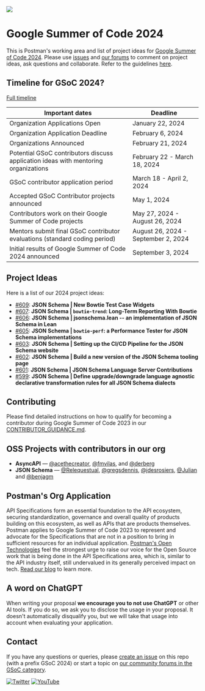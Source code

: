 ![](https://blog.postman.com/wp-content/uploads/2021/10/Google-Summer-of-Code-Postman-Blog-Projects.jpg)

# Google Summer of Code 2024
This is Postman's working area and list of project ideas for [Google Summer of Code 2024](https://summerofcode.withgoogle.com/). Please use [issues](#project-ideas) and [our forums](https://community.postman.com/c/open-technology/gsoc/42) to comment on project ideas, ask questions and collaborate. Refer to the guidelines [here](./CONTRIBUTOR_GUIDANCE.md).

## Timeline for GSoC 2024?
[Full timeline](https://developers.google.com/open-source/gsoc/timeline)

|Important dates | Deadline|
| ----- | ----- |
| Organization Applications Open | January 22, 2024|
| Organization Application Deadline | February 6, 2024 |
| Organizations Announced | February 21, 2024 |
| Potential GSoC contributors discuss application ideas with mentoring organizations | February 22 - March 18, 2024 |
| GSoC contributor application period | March 18 - April 2, 2024 |
| Accepted GSoC Contributor projects announced | May 1, 2024 |
| Contributors work on their Google Summer of Code projects | May 27, 2024 - August 26, 2024|
| Mentors submit final GSoC contributor evaluations (standard coding period) | August 26, 2024 - September 2, 2024|
| Initial results of Google Summer of Code 2024 announced | September 3, 2024 |

## Project Ideas
Here is a list of our 2024 project ideas:
- [#609](https://github.com/json-schema-org/community/issues/609): **JSON Schema | New Bowtie Test Case Widgets**
- [#607](https://github.com/json-schema-org/community/issues/607): **JSON Schema | `bowtie-trend`: Long-Term Reporting With Bowtie**
- [#606](https://github.com/json-schema-org/community/issues/606): **JSON Schema | jsonschema.lean -- an implementation of JSON Schema in Lean**
- [#605](https://github.com/json-schema-org/community/issues/605): **JSON Schema | `bowtie-perf`: a Performance Tester for JSON Schema implementations**
- [#603](https://github.com/json-schema-org/community/issues/603): **JSON Schema | Setting up the CI/CD Pipeline for the JSON Schema website**
- [#602](https://github.com/json-schema-org/community/issues/602): **JSON Schema | Build a new version of the JSON Schema tooling page**
- [#601](https://github.com/json-schema-org/community/issues/601): **JSON Schema | JSON Schema Language Server Contributions**
- [#599](https://github.com/json-schema-org/community/issues/599): **JSON Schema | Define upgrade/downgrade language agnostic declarative transformation rules for all JSON Schema dialects**

## Contributing
Please find detailed instructions on how to qualify for becoming a contributor during Google Summer of Code 2023 in our [CONTRIBUTOR_GUIDANCE.md](CONTRIBUTOR_GUIDANCE.md).

## OSS Projects with contributors in our org
- **AsyncAPI** — [@acethecreator](https://github.com/acethecreator), [@fmvilas](https://github.com/fmvilas), and [@derberg](https://github.com/derberg)
- **JSON Schema** — [@Relequestual](https://github.com/Relequestual), [@gregsdennis](https://github.com/gregsdennis), [@jdesrosiers](https://github.com/jdesrosiers), [@Julian](https://github.com/Julian) and [@benjagm](https://github.com/benjagm)

## Postman's Org Application

API Specifications form an essential foundation to the API ecosystem, securing standardization, governance and overall quality of products building on this ecosystem, as well as APIs that are products themselves. Postman applies to Google Summer of Code 2023 to represent and advocate for the Specifications that are not in a position to bring in sufficient resources for an individual application. [Postman's Open Technologies](https://blog.postman.com/announcing-postman-open-technologies/) feel the strongest urge to raise our voice for the Open Source work that is being done in the API Specifications area, which is, similar to the API industry itself, still undervalued in its generally perceived impact on tech. [Read our blog](https://blog.postman.com/join-postman-at-google-summer-of-code-2023/) to learn more.

## A word on ChatGPT

When writing your proposal **we encourage you to not use ChatGPT** or other AI tools. If you do so, we ask you to disclose the usage in your proposal. It doesn't automatically disqualify you, but we will take that usage into account when evaluating your application.

## Contact

If you have any questions or queries, please [create an issue](https://github.com/postman-open-technologies/gsoc-2024/issues/new) on this repo (with a prefix GSoC 2024) or start a topic on [our community forums in the GSoC category](https://community.postman.com/c/open-technology/gsoc/42).

[![Twitter](https://img.shields.io/badge/Twitter-%40getpostman-orange?logo=twitter&logoColor=white)](https://twitter.com/getpostman) [![YouTube](https://img.shields.io/badge/YouTube-%40postman-orange?logo=youtube)](https://www.youtube.com/c/postman)
